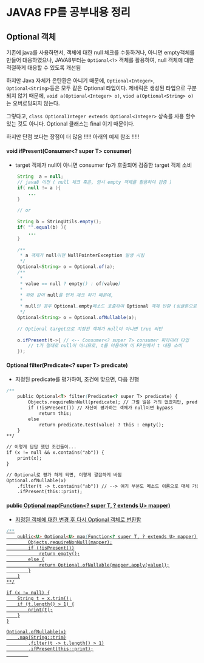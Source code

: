 # JAVA8 FP를 공부내용 정리
## Optional 객체

 기존에 java를 사용하면서, 객체에 대한 null 체크를 수동하거나,
아니면 empty객체를 만들어 대응하였으나, 
JAVA8부터는 ```Optional<?>``` 객체를 활용하여, 
null 객체에 대한 적절하게 대응할 수 있도록 개선됨  

  하지만 Java 자체가 은탄환은 아니기 때문에, ```Optional<Integer>```, ```Optional<String>```등은 모두 같은 Optional 타입이다. 제네릭은 생성된 타입으로 구분되지 않기 때문에, ```void a(Optional<Integer> o)```, ```viod a(Optional<String> o)```는 오버로딩되지 않는다.

그렇다고,  ```class OptionalInteger extends Optional<Integer>``` 상속를 사용 할수 있는 것도 아니다. Optional 클래스는 final 이기 때문이다.

하지만 단점 보다는 장점이 더 많음 !!!!! 아래의 예제 참조 !!!!!

#### void ifPresent(Consumer<? super T> consumer)
* target 객체가 null이 아니면 consumer fp가 호출되어 검증한 target 객체 소비
```java
	String  a = null;
	// java8 이전 ( null 체크 혹은, 임시 empty 객체를 활용하여 검증 )
	if( null != a ){
		...
	}
	
	// or 
	
	String b = StringUtils.empty();  
	if( "".equal(b) ){
		...
	}
	
	/**
	 * a 객체가 null이면 NullPointerException 발생 시킴 
	 */
	Optional<String> o = Optional.of(a);
	/**
	 *
	 * value == null ? empty() : of(value)
	 *  
	 * 위와 같이 null를 먼저 체크 하기 때문에,
	 *  
	 * null인 경우 Optional.empty메소드 호출하여 Optional 객체 반환 (싱글톤으로 미리 정의된 EMPTY 객체 반환) 
	 */
	Optional<String> o = Optional.ofNullable(a); 
	
	// Optional target으로 지정된 객체가 null이 아니면 true 리턴
	
	o.ifPresent(t->{ // <-- Consumer<? super T> consumer 파라미터 타입
		// t가 절대로 null이 아니므로, t를 이용하여 이 FP안에서 t 내용 소비
	});
```

#### Optional<T> filter(Predicate<? super T> predicate)
* 지정된 predicate를 평가하여, 조건에 맞으면, 다음 진행
```java
/**
    public Optional<T> filter(Predicate<? super T> predicate) {
        Objects.requireNonNull(predicate); // 그럴 일은 거의 없겠지만, predicate가 null이면 NullPointerException 발생
        if (!isPresent()) // 자신이 평가하는 객체가 null이면 bypass
            return this;
        else
            return predicate.test(value) ? this : empty();
    }
**/

// 이렇게 답답 했던 조건들이...
if (x != null && x.contains("ab")) {
    print(x);
}

// Optional로 평가 하게 되면, 이렇게 깔끔하게 바뀜
Optional.ofNullable(x)
	.filter(t -> t.contains("ab")) // --> 여기 부분도 메소드 이름으로 대체 가능 > 예를 들어, this::abContains
	.ifPresent(this::print);
```

#### public<U> Optional<U> map(Function<? super T, ? extends U> mapper)
* 지정된 객체에 대한 변경 후 다시 Optional 객체로 변환함 
```java
/**
    public<U> Optional<U> map(Function<? super T, ? extends U> mapper) {
        Objects.requireNonNull(mapper);
        if (!isPresent())
            return empty();
        else {
            return Optional.ofNullable(mapper.apply(value));
        }
    }
**/

if (x != null) {
    String t = x.trim();
    if (t.length() > 1) {
        print(t);
    }
}

Optional.ofNullable(x)
    .map(String::trim)
        .filter(t -> t.length() > 1)
        .ifPresent(this::print);
        
```